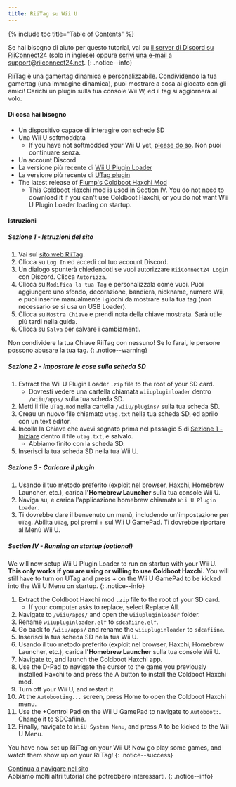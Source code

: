 ```yaml
---
title: RiiTag su Wii U
---
```


{% include toc title="Table of Contents" %}

Se hai bisogno di aiuto per questo tutorial, vai su [il server di Discord su RiiConnect24](https://discord.gg/b4Y7jfD) (solo in inglese) oppure [scrivi una e-mail a support@riiconnect24.net](mailto:support@riiconnect24.net).
{: .notice--info}

RiiTag è una gamertag dinamica e personalizzabile. Condividendo la tua gamertag (una immagine dinamica), puoi mostrare a cosa ai giocato con gli amici! Carichi un plugin sulla tua console Wii W, ed il tag si aggiornerà al volo.

#### Di cosa hai bisogno

- Un dispositivo capace di interagire con schede SD
- Una Wii U softmoddata
   - If you have not softmodded your Wii U yet, [please do so](https://wiiu.hacks.guide). Non puoi continuare senza.
- Un account Discord
- La versione più recente di [Wii U Plugin Loader](https://github.com/Maschell/WiiUPluginLoader/releases)
- La versione più recente di [UTag plugin](https://github.com/RiiConnect24/UTag/releases)
- The latest release of [Flump's Coldboot Haxchi Mod](https://www.dropbox.com/sh/gxkf72jia1adpyg/AACPMfGU2AyWUZmhU2awjSsca/Haxchi-CBHC%20Flump%20Mod.zip?dl=1)
   - This Coldboot Haxchi mod is used in Section IV. You do not need to download it if you can't use Coldboot Haxchi, or you do not want Wii U Plugin Loader loading on startup.

#### Istruzioni

##### Sezione 1 - Istruzioni del sito

1. Vai sul [sito web RiiTag](https://tag.rc24.xyz/).
2. Clicca su `Log In` ed accedi col tuo account Discord.
3. Un dialogo spunterà chiedendoti se vuoi autorizzare `RiiConnect24 Login` con Discord. Clicca `Autorizza`.
4. Clicca su `Modifica la tua Tag` e personalizzala come vuoi. Puoi aggiungere uno sfondo, decorazione, bandiera, nickname, numero Wii, e puoi inserire manualmente i giochi da mostrare sulla tua tag (non necessario se si usa un USB Loader).
5. Clicca su `Mostra Chiave` e prendi nota della chiave mostrata. Sarà utile più tardi nella guida.
6. Clicca su `Salva` per salvare i cambiamenti.

Non condividere la tua Chiave RiiTag con nessuno! Se lo farai, le persone possono abusare la tua tag.
{: .notice--warning}

##### Sezione 2 - Impostare le cose sulla scheda SD

1. Extract the Wii U Plugin Loader `.zip` file to the root of your SD card.
   - Dovresti vedere una cartella chiamata `wiiupluginloader` dentro `/wiiu/apps/` sulla tua scheda SD.
2. Metti il file `UTag.mod` nella cartella `/wiiu/plugins/` sulla tua scheda SD.
3. Creau un nuovo file chiamato `utag.txt` nella tua scheda SD, ed aprilo con un text editor.
4. Incolla la Chiave che avevi segnato prima nel passagio 5 di [ Sezione 1 - Iniziare](#section-i---website-instructions) dentro il file `utag.txt`, e salvalo.
   - Abbiamo finito con la scheda SD.
5. Inserisci la tua scheda SD nella tua Wii U.

##### Sezione 3 - Caricare il plugin

1. Usando il tuo metodo preferito (exploit nel browser, Haxchi, Homebrew Launcher, etc.), carica **l'Homebrew Launcher** sulla tua console Wii U.
2. Naviga su, e carica l'applicazione homebrew chiamata `Wii U Plugin Loader`.
3. Ti dovrebbe dare il benvenuto un menù, includendo un'impostazione per `UTag`. Abilita `UTag`, poi premi + sul Wii U GamePad. Ti dovrebbe riportare al Menù Wii U.

##### Section IV - Running on startup (optional)

We will now setup Wii U Plugin Loader to run on startup with your Wii U. **This only works if you are using or willing to use Coldboot Haxchi.** You will still have to turn on UTag and press + on the Wii U GamePad to be kicked into the Wii U Menu on startup.
{: .notice--info}

1. Extract the Coldboot Haxchi mod `.zip` file to the root of your SD card.
   - If your computer asks to replace, select Replace All.
2. Navigate to `/wiiu/apps/` and open the `wiiupluginloader` folder.
3. Rename `wiiupluginloader.elf` to `sdcafiine.elf`.
4. Go back to `/wiiu/apps/` and rename the `wiiupluginloader` to `sdcafiine`.
5. Inserisci la tua scheda SD nella tua Wii U.
6. Usando il tuo metodo preferito (exploit nel browser, Haxchi, Homebrew Launcher, etc.), carica **l'Homebrew Launcher** sulla tua console Wii U.
6. Navigate to, and launch the Coldboot Haxchi app.
7. Use the D-Pad to navigate the cursor to the game you previously installed Haxchi to and press the A button to install the Coldboot Haxchi mod.
8. Turn off your Wii U, and restart it.
9. At the `Autobooting...` screen, press Home to open the Coldboot Haxchi menu.
10. Use the +Control Pad on the Wii U GamePad to navigate to `Autoboot:`. Change it to SDCafiine.
11. Finally, navigate to `WiiU System Menu`, and press A to be kicked to the Wii U Menu.

You have now set up RiiTag on your Wii U! Now go play some games, and watch them show up on your RiiTag!
{: .notice--success}

[Continua a navigare nel sito](site-navigation)<br> Abbiamo molti altri tutorial che potrebbero interessarti.
{: .notice--info}

